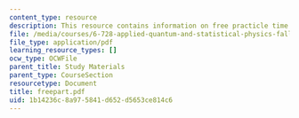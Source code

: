```yaml
---
content_type: resource
description: This resource contains information on free practicle time dependence.
file: /media/courses/6-728-applied-quantum-and-statistical-physics-fall-2006/1b14236c8a975841d652d5653ce814c6_freepart.pdf
file_type: application/pdf
learning_resource_types: []
ocw_type: OCWFile
parent_title: Study Materials
parent_type: CourseSection
resourcetype: Document
title: freepart.pdf
uid: 1b14236c-8a97-5841-d652-d5653ce814c6
---
```

